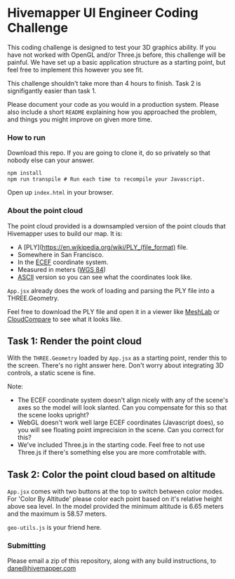 # Hivemapper UI Engineer Coding Challenge

This coding challenge is designed to test your 3D graphics ability. If you have not worked with OpenGL and/or Three.js before, this challenge will be painful. We have set up a basic application structure as a starting point, but feel free to implement this however you see fit.

This challenge shouldn't take more than 4 hours to finish. Task 2 is signifigantly easier than task 1.

Please document your code as you would in a production system. Please also include a short `README` explaining how you approached the problem, and things you might improve on given more time.

### How to run
Download this repo. If you are going to clone it, do so privately so that nobody else can your answer.

```shell
npm install
npm run transpile # Run each time to recompile your Javascript.
```

Open up `index.html` in your browser.

### About the point cloud
The point cloud provided is a downsampled version of the point clouds that Hivemapper uses to build our map. It is:

- A [PLY](https://en.wikipedia.org/wiki/PLY_(file_format) file.
- Somewhere in San Francisco.
- In the [ECEF](https://en.wikipedia.org/wiki/ECEF) coordinate system.
- Measured in meters ([WGS 84](https://en.wikipedia.org/wiki/World_Geodetic_System#A_new_World_Geodetic_System:_WGS_84))
- [ASCII](https://github.com/Hivemapper/ui-engineer-coding-challenge/blob/master/Point%20Clouds/point-cloud-ascii.ply) version so you can see what the coordinates look like.

`App.jsx` already does the work of loading and parsing the PLY file into a THREE.Geometry.

Feel free to download the PLY file and open it in a viewer like [MeshLab](http://www.meshlab.net/) or [CloudCompare](http://www.danielgm.net/cc/) to see what it looks like.

## Task 1: Render the point cloud
With the `THREE.Geometry` loaded by `App.jsx` as a starting point, render this to the screen. There's no right answer here. Don't worry about integrating 3D controls, a static scene is fine.

Note:

- The ECEF coordinate system doesn't align nicely with any of the scene's axes so the model will look slanted. Can you compensate for this so that the scene looks upright?
- WebGL doesn't work well large ECEF coordinates (Javascript does), so you will see floating point imprecision in the scene. Can you correct for this?
- We've included Three.js in the starting code. Feel free to not use Three.js if there's something else you are more comfrotable with.

## Task 2: Color the point cloud based on altitude
`App.jsx` comes with two buttons at the top to switch between color modes. For 'Color By Altitude' please color each point based on it's relative height above sea level. In the model provided the minimum altitude is 6.65 meters and the maximum is 58.57 meters.

`geo-utils.js` is your friend here.

### Submitting
Please email a zip of this repository, along with any build instructions, to dane@hivemapper.com
